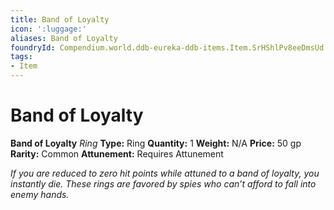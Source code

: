 ```yaml
---
title: Band of Loyalty
icon: ':luggage:'
aliases: Band of Loyalty
foundryId: Compendium.world.ddb-eureka-ddb-items.Item.SrHShlPv8eeDmsUd
tags:
- Item
---
```


# Band of Loyalty

**Band of Loyalty**
_Ring_
**Type:** Ring
**Quantity:** 1
**Weight:** N/A
**Price:** 50 gp
**Rarity:** Common
**Attunement:** Requires Attunement

*If you are reduced to zero hit points while attuned to a band of loyalty, you instantly die. These rings are favored by spies who can’t afford to fall into enemy hands.*